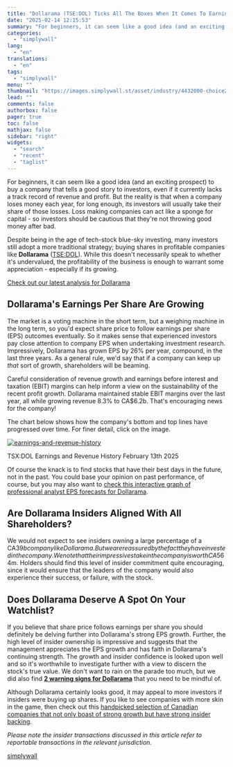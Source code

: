 ```yaml
---
title: "Dollarama (TSE:DOL) Ticks All The Boxes When It Comes To Earnings Growth"
date: "2025-02-14 12:15:53"
summary: "For beginners, it can seem like a good idea (and an exciting prospect) to buy a company that tells a good story to investors, even if it currently lacks a track record of revenue and profit. But the reality is that when a company loses money each year, for long..."
categories:
  - "simplywall"
lang:
  - "en"
translations:
  - "en"
tags:
  - "simplywall"
menu: ""
thumbnail: "https://images.simplywall.st/asset/industry/4432000-choice2-main-header/1585186661401"
lead: ""
comments: false
authorbox: false
pager: true
toc: false
mathjax: false
sidebar: "right"
widgets:
  - "search"
  - "recent"
  - "taglist"
---
```


For beginners, it can seem like a good idea (and an exciting prospect) to buy a company that tells a good story to investors, even if it currently lacks a track record of revenue and profit. But the reality is that when a company loses money each year, for long enough, its investors will usually take their share of those losses. Loss making companies can act like a sponge for capital - so investors should be cautious that they're not throwing good money after bad.

Despite being in the age of tech-stock blue-sky investing, many investors still adopt a more traditional strategy; buying shares in profitable companies like **Dollarama** ([TSE:DOL](https://simplywall.st/stocks/ca/retail/tsx-dol/dollarama-shares)). While this doesn't necessarily speak to whether it's undervalued, the profitability of the business is enough to warrant some appreciation - especially if its growing.

 [Check out our latest analysis for Dollarama](https://simplywall.st/stocks/ca/retail/tsx-dol/dollarama-shares) 

Dollarama's Earnings Per Share Are Growing
------------------------------------------

The market is a voting machine in the short term, but a weighing machine in the long term, so you'd expect share price to follow earnings per share (EPS) outcomes eventually. So it makes sense that experienced investors pay close attention to company EPS when undertaking investment research. Impressively, Dollarama has grown EPS by 26% per year, compound, in the last three years. As a general rule, we'd say that if a company can keep up *that* sort of growth, shareholders will be beaming.

Careful consideration of revenue growth and earnings before interest and taxation (EBIT) margins can help inform a view on the sustainability of the recent profit growth. Dollarama maintained stable EBIT margins over the last year, all while growing revenue 8.3% to CA$6.2b. That's encouraging news for the company!

The chart below shows how the company's bottom and top lines have progressed over time. For finer detail, click on the image.

[![earnings-and-revenue-history](https://images.simplywall.st/asset/chart/48853897-earnings-and-revenue-history-1-dark/1739473518589)](https://simplywall.st/stocks/ca/retail/tsx-dol/dollarama-shares/past)

TSX:DOL Earnings and Revenue History February 13th 2025

Of course the knack is to find stocks that have their best days in the future, not in the past. You could base your opinion on past performance, of course, but you may also want to [check this interactive graph of professional analyst EPS forecasts for Dollarama](https://simplywall.st/stocks/ca/retail/tsx-dol/dollarama-shares/future).

Are Dollarama Insiders Aligned With All Shareholders?
-----------------------------------------------------

We would not expect to see insiders owning a large percentage of a CA$39b company like Dollarama. But we are reassured by the fact they have invested in the company. We note that their impressive stake in the company is worth CA$564m. Holders should find this level of insider commitment quite encouraging, since it would ensure that the leaders of the company would also experience their success, or failure, with the stock.

Does Dollarama Deserve A Spot On Your Watchlist?
------------------------------------------------

If you believe that share price follows earnings per share you should definitely be delving further into Dollarama's strong EPS growth. Further, the high level of insider ownership is impressive and suggests that the management appreciates the EPS growth and has faith in Dollarama's continuing strength. The growth and insider confidence is looked upon well and so it's worthwhile to investigate further with a view to discern the stock's true value. We don't want to rain on the parade too much, but we did also find [**2 warning signs for Dollarama**](https://simplywall.st/stocks/ca/retail/tsx-dol/dollarama-shares) that you need to be mindful of.

Although Dollarama certainly looks good, it may appeal to more investors if insiders were buying up shares. If you like to see companies with more skin in the game, then check out this [handpicked selection of Canadian companies that not only boast of strong growth but have strong insider backing](https://simplywall.st/discover/investing-ideas/10228/fast-growing-stocks-with-high-insider-ownership).

*Please note the insider transactions discussed in this article refer to reportable transactions in the relevant jurisdiction.*

[simplywall](https://simplywall.st/stocks/ca/retail/tsx-dol/dollarama-shares/news/dollarama-tsedol-ticks-all-the-boxes-when-it-comes-to-earnin)
